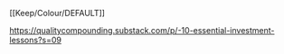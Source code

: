 [[Keep/Colour/DEFAULT]] 

https://qualitycompounding.substack.com/p/-10-essential-investment-lessons?s=09
